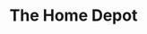 ---
title: "The Home Depot"
url: /peoria/the-home-depot-north-lake-pleasant-parkway/
shop: doityourself
---